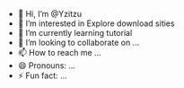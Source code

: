 - 👋 Hi, I’m @Yzitzu
- 👀 I’m interested in Explore download sities
- 🌱 I’m currently learning tutorial
- 💞️ I’m looking to collaborate on ...
- 📫 How to reach me ...
- 😄 Pronouns: ...
- ⚡ Fun fact: ...

<!---
Yzitzu/Yzitzu is a ✨ special ✨ repository because its `README.md` (this file) appears on your GitHub profile.
You can click the Preview link to take a look at your changes.
--->
